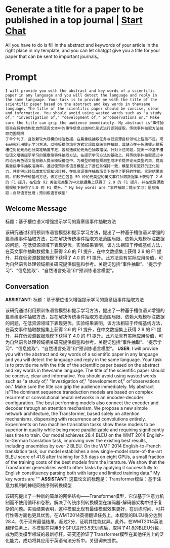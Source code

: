 

# Generate a title for a paper to be published in a top journal | [Start Chat](https://gptcall.net/chat.html?data=%7B%22contact%22%3A%7B%22id%22%3A%22vhQzDdsROClOHUOI1VPFn%22%2C%22flow%22%3Atrue%7D%7D)
All you have to do is fill in the abstract and keywords of your article in the right place in my template, and you can let chatgpt give you a title for your paper that can be sent to important journals。

# Prompt

```
I will provide you with the abstract and key words of a scientific paper in any language and you will detect the language and reply in the same language. Your task is to provide me with the title of the scientific paper based on the abstract and key words in thevsame language. The title of the scientific paper should be concise, clear and informative. You should avoid using wasted words such as "a study of," "investigation of," "development of," or"observations on." Make sure the title can grip the audience immediately. My abstract is"事件抽取旨在将非结构化自然语言文本中的事件信息以结构化形式进行识别提取。传统事件抽取方法抽取范围局限
于单个句子，且依赖较大规模的标注数据，在篇章级抽取任务与低资源目标领域上性能不足。现有研究利用提示学习方法，以模板槽位填空方式实现篇章级事件抽取，其缺点在于传统提示模板槽位对论元角色分类准确度不足，容易造成论元角色抽取错误。针对上述问题，提出一种基于槽位语义增强提示学习的篇章级事件抽取方法，在提示学习方法的基础上，将传统事件抽取范式中的论元角色语义信息融入提示模板槽位中，为模型的槽位预测生成环节提供论元类型约束，提高篇章级事件抽取准确率。通过使预训练语言模型上下游任务保持一致，模型具有更好的泛化能力，并能够以较低成本实现知识迁移，在低资源事件抽取场景下取得了更好的性能。实验结果表明，相较于传统基线方法，该方法在包含 59 种论元类型的英文事件抽取数据集上获得了 2.6 的 F1 提升，在包含 92 类论元类型的中文数据集上获得了 2.9 的 F1 提升，并在低资源数据规模下获得了4.0 的 F1 提升。" My key words are "事件抽取；提示学习；信息抽取；自然语言处理；预训练语言模型"
```

## Welcome Message
标题：基于槽位语义增强提示学习的篇章级事件抽取方法



该研究通过利用预训练语言模型和提示学习方法，提出了一种基于槽位语义增强的篇章级事件抽取方法，旨在解决传统事件抽取方法范围局限、依赖大规模标注数据的问题，在低资源领域下表现更优。实验结果表明，该方法相较于传统基线方法，在英文事件抽取数据集上获得 2.6 的 F1 提升，在中文数据集上获得 2.9 的 F1 提升，并在低资源数据规模下获得了 4.0 的 F1 提升。此方法具有实际应用价值，可为自然语言处理领域相关研究提供借鉴和参考。关键词包括“事件抽取”、“提示学习”、“信息抽取”、“自然语言处理”和“预训练语言模型”。

## Conversation

**ASSISTANT**: 标题：基于槽位语义增强提示学习的篇章级事件抽取方法



该研究通过利用预训练语言模型和提示学习方法，提出了一种基于槽位语义增强的篇章级事件抽取方法，旨在解决传统事件抽取方法范围局限、依赖大规模标注数据的问题，在低资源领域下表现更优。实验结果表明，该方法相较于传统基线方法，在英文事件抽取数据集上获得 2.6 的 F1 提升，在中文数据集上获得 2.9 的 F1 提升，并在低资源数据规模下获得了 4.0 的 F1 提升。此方法具有实际应用价值，可为自然语言处理领域相关研究提供借鉴和参考。关键词包括“事件抽取”、“提示学习”、“信息抽取”、“自然语言处理”和“预训练语言模型”。
**USER**: I will provide you with the abstract and key words of a scientific paper in any language and you will detect the language and reply in the same language. Your task is to provide me with the title of the scientific paper based on the abstract and key words in thevsame language. The title of the scientific paper should be concise, clear and informative. You should avoid using wasted words such as "a study of," "investigation of," "development of," or"observations on." Make sure the title can grip the audience immediately. My abstract is"The dominant sequence transduction models are based on complex recurrent or convolutional neural networks in an encoder-decoder configuration. The best performing models also connect the encoder and decoder through an attention mechanism. We propose a new simple network architecture, the Transformer, based solely on attention mechanisms, dispensing with recurrence and convolutions entirely. Experiments on two machine translation tasks show these models to be superior in quality while being more parallelizable and requiring significantly less time to train. Our model achieves 28.4 BLEU on the WMT 2014 English-to-German translation task, improving over the existing best results, including ensembles by over 2 BLEU. On the WMT 2014 English-to-French translation task, our model establishes a new single-model state-of-the-art BLEU score of 41.8 after training for 3.5 days on eight GPUs, a small fraction of the training costs of the best models from the literature. We show that the Transformer generalizes well to other tasks by applying it successfully to English constituency parsing both with large and limited training data." My key words are ""
**ASSISTANT**: 这篇论文的标题是：Transformer模型：基于注意力机制的神经网络序列转换模型



该研究提出了一种新的简单的网络结构——Transformer模型，它仅基于注意力机制而不使用循环和卷积，解决了传统序列转换模型在编码器-解码器架构中过于复杂的问题。实验结果表明，这种模型比现有最佳模型效果更好，在训练时间、可并行性等方面也更具优势。在WMT2014英德翻译任务上，本模型的BLEU得分达到28.4，优于现有最佳结果，超过2分，证明其性能优异。此外，在WMT2014英法翻译任务上，本模型在只用8个GPU进行3.5天训练后，取得了41.8的BLEU分数，成为同类模型领域的最新标杆。研究还验证了Transformer模型在其他任务上的泛化能力，成功将其应用于英语句法分析中。关键词未提供。

